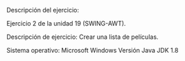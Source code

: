 

Descripción del ejercicio:

Ejercicio 2 de la unidad 19 (SWING-AWT).

Descripción de ejercicio: Crear una lista de películas.

Sistema operativo: Microsoft Windows Versión Java JDK 1.8
